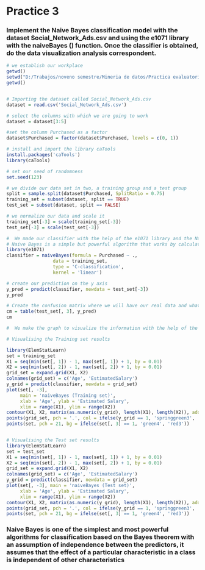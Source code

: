 # Practice 3


### Implement the Naive Bayes classification model with the dataset Social_Network_Ads.csv and using the e1071 library with the naiveBayes () function. Once the classifier is obtained, do the data visualization analysis correspondent.

```r
# we establish our workplace
getwd()
setwd("D:/Trabajos/noveno semestre/Mineria de datos/Practica evaluatoria 3/Practica evaluatoria 3")
getwd()


# Importing the dataset called Social_Network_Ads.csv
dataset = read.csv('Social_Network_Ads.csv')

# select the columns with which we are going to work
dataset = dataset[3:5]

#set the column Purchased as a factor
dataset$Purchased = factor(dataset$Purchased, levels = c(0, 1))

# install and import the library caTools
install.packages('caTools')
library(caTools)

# set our seed of randomness
set.seed(123)

# we divide our data set in two, a training group and a test group
split = sample.split(dataset$Purchased, SplitRatio = 0.75)
training_set = subset(dataset, split == TRUE)
test_set = subset(dataset, split == FALSE)

# we normalize our data and scale it
training_set[-3] = scale(training_set[-3])
test_set[-3] = scale(test_set[-3])

#  We made our classifier with the help of the e1071 library and the Naive Bayes method, 
# Naive Bayes is a simple but powerful algorithm that works by calculating the prior probability and the posterior probability
library(e1071)
classifier = naiveBayes(formula = Purchased ~ .,
                 data = training_set,
                 type = 'C-classification',
                 kernel = 'linear')

# create our prediction on the y axis
y_pred = predict(classifier, newdata = test_set[-3])
y_pred

# Create the confusion matrix where we will have our real data and what we precede
cm = table(test_set[, 3], y_pred)
cm

#  We make the graph to visualize the information with the help of the ElemStatLearn library

# Visualising the Training set results

library(ElemStatLearn)
set = training_set
X1 = seq(min(set[, 1]) - 1, max(set[, 1]) + 1, by = 0.01)
X2 = seq(min(set[, 2]) - 1, max(set[, 2]) + 1, by = 0.01)
grid_set = expand.grid(X1, X2)
colnames(grid_set) = c('Age', 'EstimatedSalary')
y_grid = predict(classifier, newdata = grid_set)
plot(set[, -3],
     main = 'naiveBayes (Training set)',
     xlab = 'Age', ylab = 'Estimated Salary',
     xlim = range(X1), ylim = range(X2))
contour(X1, X2, matrix(as.numeric(y_grid), length(X1), length(X2)), add = TRUE)
points(grid_set, pch = '.', col = ifelse(y_grid == 1, 'springgreen3', 'tomato'))
points(set, pch = 21, bg = ifelse(set[, 3] == 1, 'green4', 'red3'))


# Visualising the Test set results
library(ElemStatLearn)
set = test_set
X1 = seq(min(set[, 1]) - 1, max(set[, 1]) + 1, by = 0.01)
X2 = seq(min(set[, 2]) - 1, max(set[, 2]) + 1, by = 0.01)
grid_set = expand.grid(X1, X2)
colnames(grid_set) = c('Age', 'EstimatedSalary')
y_grid = predict(classifier, newdata = grid_set)
plot(set[, -3], main = 'naiveBayes (Test set)',
     xlab = 'Age', ylab = 'Estimated Salary',
     xlim = range(X1), ylim = range(X2))
contour(X1, X2, matrix(as.numeric(y_grid), length(X1), length(X2)), add = TRUE)
points(grid_set, pch = '.', col = ifelse(y_grid == 1, 'springgreen3', 'tomato'))
points(set, pch = 21, bg = ifelse(set[, 3] == 1, 'green4', 'red3'))
````

### Naive Bayes is one of the simplest and most powerful algorithms for classification based on the Bayes theorem with an assumption of independence between the predictors, it assumes that the effect of a particular characteristic in a class is independent of other characteristics
